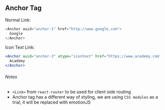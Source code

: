 ## Anchor Tag

Normal Link:

```js
<Anchor auid="anchor-1" href="http://www.google.com">
  Google
</Anchor>
```

Icon Text Link:

```jsx
<Anchor auid="anchor-3" atype="icontext" href="https://www.academy.com">
  Academy
</Anchor>
```

###### Notes

* `<Link>` from `react-router` to be used for client side routing
* Anchor tag has a different way of styling, we are using `CSS modules` as a trial, it will be replaced with emotionJS
